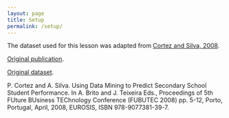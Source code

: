 ```yaml
---
layout: page
title: Setup
permalink: /setup/
---
```


The dataset used for this lesson was adapted from [Cortez and Silva, 2008](https://archive.ics.uci.edu/ml/datasets/student+performance).

[Original publication](http://www3.dsi.uminho.pt/pcortez/student.pdf).

[Original dataset](https://archive.ics.uci.edu/ml/datasets/student+performance).

P. Cortez and A. Silva. Using Data Mining to Predict Secondary School Student Performance. In A. Brito and J. Teixeira Eds., Proceedings of 5th FUture BUsiness TEChnology Conference (FUBUTEC 2008) pp. 5-12, Porto, Portugal, April, 2008, EUROSIS, ISBN 978-9077381-39-7. 


